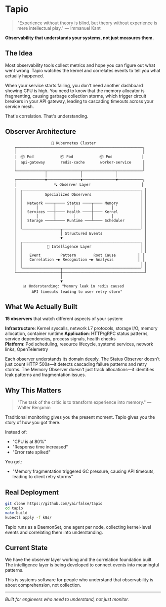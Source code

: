 # Tapio

> "Experience without theory is blind, but theory without experience is mere intellectual play." — Immanuel Kant

**Observability that understands your systems, not just measures them.**

## The Idea

Most observability tools collect metrics and hope you can figure out what went wrong. Tapio watches the kernel and correlates events to tell you what actually happened.

When your service starts failing, you don't need another dashboard showing CPU is high. You need to know that the memory allocator is fragmenting, causing garbage collection storms, which trigger circuit breakers in your API gateway, leading to cascading timeouts across your service mesh.

That's correlation. That's understanding.

## Observer Architecture

```
                     🏢 Kubernetes Cluster
    ┌─────────────────────────────────────────────────────────┐
    │                                                         │
    │  📦 Pod            📦 Pod            📦 Pod             │
    │  api-gateway       redis-cache       worker-service     │
    │                                                         │
    └─────────────┬───────────────┬───────────────┬───────────┘
                  │               │               │
    ┌─────────────▼───────────────▼───────────────▼───────────┐
    │                 🔍 Observer Layer                       │
    │  ┌─────────────────────────────────────────────────────┐ │
    │  │          Specialized Observers                      │ │
    │  │                                                     │ │
    │  │  Network ────┬──── Status ────┬──── Memory          │ │
    │  │      │       │        │       │        │            │ │
    │  │  Services ───┼──── Health ────┼──── Kernel          │ │
    │  │      │       │        │       │        │            │ │
    │  │  Storage ────┴──── Runtime ───┴──── Scheduler       │ │
    │  │                                                     │ │
    │  └─────────────────┬───────────────────────────────────┘ │
    │                    │ Structured Events                   │
    │                    ▼                                     │
    │  ┌─────────────────────────────────────────────────────┐ │
    │  │           🧠 Intelligence Layer                      │ │
    │  │                                                     │ │
    │  │   Event         Pattern        Root Cause          │ │
    │  │   Correlation ─▶ Recognition ─▶ Analysis           │ │
    │  │                                                     │ │
    │  └─────────────────┬───────────────────────────────────┘ │
    └────────────────────┼─────────────────────────────────────┘
                         │
                         ▼
        📊 Understanding: "Memory leak in redis caused 
            API timeouts leading to user retry storm"
```

## What We Actually Built

**15 observers** that watch different aspects of your system:

**Infrastructure**: Kernel syscalls, network L7 protocols, storage I/O, memory allocation, container runtime
**Application**: HTTP/gRPC status patterns, service dependencies, process signals, health checks  
**Platform**: Pod scheduling, resource lifecycle, systemd services, network links, OpenTelemetry

Each observer understands its domain deeply. The Status Observer doesn't just count HTTP 500s—it detects cascading failure patterns and retry storms. The Memory Observer doesn't just track allocations—it identifies leak patterns and fragmentation issues.

## Why This Matters

> "The task of the critic is to transform experience into memory." — Walter Benjamin

Traditional monitoring gives you the present moment. Tapio gives you the story of how you got there.

Instead of:
- "CPU is at 80%"
- "Response time increased"  
- "Error rate spiked"

You get:
- "Memory fragmentation triggered GC pressure, causing API timeouts, leading to client retry storms"

## Real Deployment

```bash
git clone https://github.com/yairfalse/tapio
cd tapio
make build
kubectl apply -f k8s/
```

Tapio runs as a DaemonSet, one agent per node, collecting kernel-level events and correlating them into understanding.

## Current State

We have the observer layer working and the correlation foundation built. The intelligence layer is being developed to connect events into meaningful patterns.

This is systems software for people who understand that observability is about comprehension, not collection.

---

*Built for engineers who need to understand, not just monitor.*